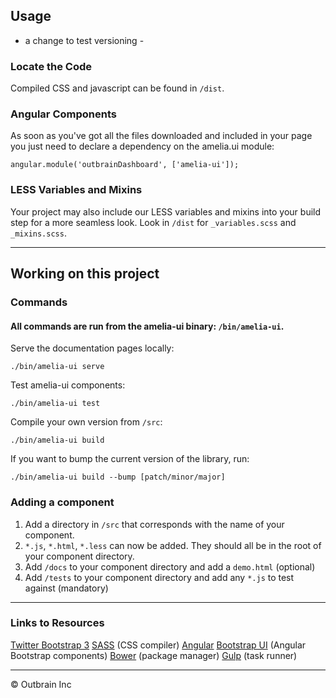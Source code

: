 
## Usage
- a change to test versioning -
### Locate the Code

Compiled CSS and javascript can be found in `/dist`.

### Angular Components

As soon as you've got all the files downloaded and included in your page you just need to declare a dependency on the amelia.ui module:

```
angular.module('outbrainDashboard', ['amelia-ui']);
```

### LESS Variables and Mixins

Your project may also include our LESS variables and mixins into your build step for a more seamless look. Look in `/dist` for `_variables.scss` and `_mixins.scss`.

***

## Working on this project

### Commands

#### All commands are run from the amelia-ui binary: `/bin/amelia-ui`.

Serve the documentation pages locally:

```
./bin/amelia-ui serve
```

Test amelia-ui components:

```
./bin/amelia-ui test
```

Compile your own version from `/src`:

```
./bin/amelia-ui build
```

If you want to bump the current version of the library, run:

```
./bin/amelia-ui build --bump [patch/minor/major]
```

### Adding a component

1. Add a directory in `/src` that corresponds with the name of your component.
2. `*.js`, `*.html`, `*.less` can now be added. They should all be in the root of your component directory.
3. Add `/docs` to your component directory and add a `demo.html` (optional)
4. Add `/tests` to your component directory and add any `*.js` to test against (mandatory)

***

### Links to Resources
[Twitter Bootstrap 3](http://getbootstrap.com/)
[SASS](http://sass-lang.com/) (CSS compiler)
[Angular](http://angularjs.org/)
[Bootstrap UI](http://angular-ui.github.io/bootstrap/) (Angular Bootstrap components)
[Bower](http://bower.io/) (package manager)
[Gulp](http://gulpjs.com/) (task runner)

***

&copy; Outbrain Inc
